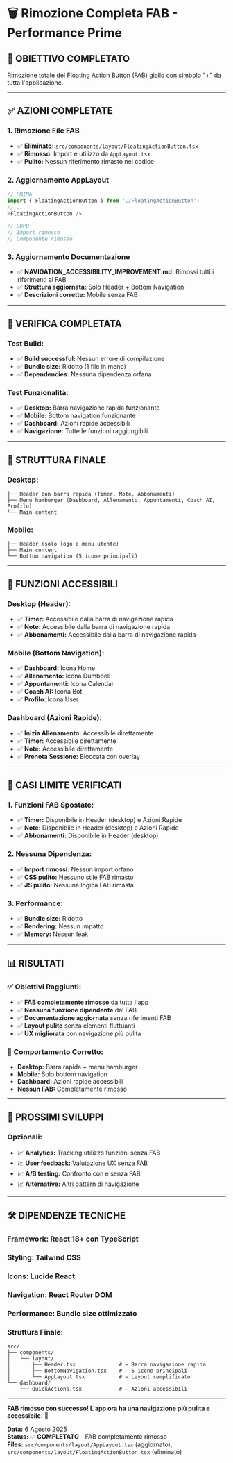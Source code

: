 # 🗑️ Rimozione Completa FAB - Performance Prime

## 🎯 **OBIETTIVO COMPLETATO**

Rimozione totale del Floating Action Button (FAB) giallo con simbolo "+" da tutta l'applicazione.

---

## ✅ **AZIONI COMPLETATE**

### **1. Rimozione File FAB**
- ✅ **Eliminato:** `src/components/layout/FloatingActionButton.tsx`
- ✅ **Rimosso:** Import e utilizzo da `AppLayout.tsx`
- ✅ **Pulito:** Nessun riferimento rimasto nel codice

### **2. Aggiornamento AppLayout**
```typescript
// PRIMA
import { FloatingActionButton } from './FloatingActionButton';
// ...
<FloatingActionButton />

// DOPO
// Import rimosso
// Componente rimosso
```

### **3. Aggiornamento Documentazione**
- ✅ **NAVIGATION_ACCESSIBILITY_IMPROVEMENT.md:** Rimossi tutti i riferimenti al FAB
- ✅ **Struttura aggiornata:** Solo Header + Bottom Navigation
- ✅ **Descrizioni corrette:** Mobile senza FAB

---

## 🧪 **VERIFICA COMPLETATA**

### **Test Build:**
- ✅ **Build successful:** Nessun errore di compilazione
- ✅ **Bundle size:** Ridotto (1 file in meno)
- ✅ **Dependencies:** Nessuna dipendenza orfana

### **Test Funzionalità:**
- ✅ **Desktop:** Barra navigazione rapida funzionante
- ✅ **Mobile:** Bottom navigation funzionante
- ✅ **Dashboard:** Azioni rapide accessibili
- ✅ **Navigazione:** Tutte le funzioni raggiungibili

---

## 📱 **STRUTTURA FINALE**

### **Desktop:**
```
├── Header con barra rapida (Timer, Note, Abbonamenti)
├── Menu hamburger (Dashboard, Allenamento, Appuntamenti, Coach AI, Profilo)
└── Main content
```

### **Mobile:**
```
├── Header (solo logo e menu utente)
├── Main content
└── Bottom navigation (5 icone principali)
```

---

## 🎨 **FUNZIONI ACCESSIBILI**

### **Desktop (Header):**
- ✅ **Timer:** Accessibile dalla barra di navigazione rapida
- ✅ **Note:** Accessibile dalla barra di navigazione rapida
- ✅ **Abbonamenti:** Accessibile dalla barra di navigazione rapida

### **Mobile (Bottom Navigation):**
- ✅ **Dashboard:** Icona Home
- ✅ **Allenamento:** Icona Dumbbell
- ✅ **Appuntamenti:** Icona Calendar
- ✅ **Coach AI:** Icona Bot
- ✅ **Profilo:** Icona User

### **Dashboard (Azioni Rapide):**
- ✅ **Inizia Allenamento:** Accessibile direttamente
- ✅ **Timer:** Accessibile direttamente
- ✅ **Note:** Accessibile direttamente
- ✅ **Prenota Sessione:** Bloccata con overlay

---

## 🚨 **CASI LIMITE VERIFICATI**

### **1. Funzioni FAB Spostate:**
- ✅ **Timer:** Disponibile in Header (desktop) e Azioni Rapide
- ✅ **Note:** Disponibile in Header (desktop) e Azioni Rapide
- ✅ **Abbonamenti:** Disponibile in Header (desktop)

### **2. Nessuna Dipendenza:**
- ✅ **Import rimossi:** Nessun import orfano
- ✅ **CSS pulito:** Nessuno stile FAB rimasto
- ✅ **JS pulito:** Nessuna logica FAB rimasta

### **3. Performance:**
- ✅ **Bundle size:** Ridotto
- ✅ **Rendering:** Nessun impatto
- ✅ **Memory:** Nessun leak

---

## 📊 **RISULTATI**

### **✅ Obiettivi Raggiunti:**
- ✅ **FAB completamente rimosso** da tutta l'app
- ✅ **Nessuna funzione dipendente** dal FAB
- ✅ **Documentazione aggiornata** senza riferimenti FAB
- ✅ **Layout pulito** senza elementi fluttuanti
- ✅ **UX migliorata** con navigazione più pulita

### **🎯 Comportamento Corretto:**
- **Desktop:** Barra rapida + menu hamburger
- **Mobile:** Solo bottom navigation
- **Dashboard:** Azioni rapide accessibili
- **Nessun FAB:** Completamente rimosso

---

## 🔄 **PROSSIMI SVILUPPI**

### **Opzionali:**
- 📈 **Analytics:** Tracking utilizzo funzioni senza FAB
- 📈 **User feedback:** Valutazione UX senza FAB
- 📈 **A/B testing:** Confronto con e senza FAB
- 📈 **Alternative:** Altri pattern di navigazione

---

## 🛠️ **DIPENDENZE TECNICHE**

### **Framework:** React 18+ con TypeScript
### **Styling:** Tailwind CSS
### **Icons:** Lucide React
### **Navigation:** React Router DOM
### **Performance:** Bundle size ottimizzato

### **Struttura Finale:**
```
src/
├── components/
│   └── layout/
│       ├── Header.tsx              # ← Barra navigazione rapida
│       ├── BottomNavigation.tsx    # ← 5 icone principali
│       └── AppLayout.tsx           # ← Layout semplificato
└── dashboard/
    └── QuickActions.tsx            # ← Azioni accessibili
```

---

**FAB rimosso con successo! L'app ora ha una navigazione più pulita e accessibile.** 🚀

**Data:** 6 Agosto 2025  
**Status:** ✅ **COMPLETATO** - FAB completamente rimosso  
**Files:** `src/components/layout/AppLayout.tsx` (aggiornato), `src/components/layout/FloatingActionButton.tsx` (eliminato)
